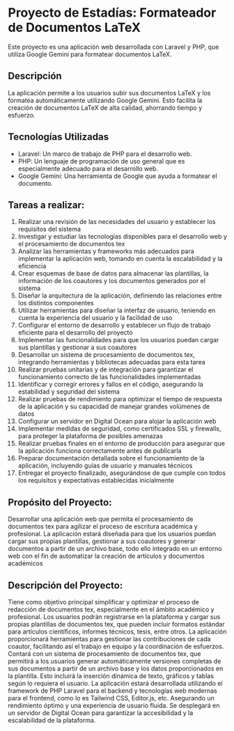 # Proyecto de Estadías: Formateador de Documentos LaTeX

Este proyecto es una aplicación web desarrollada con Laravel y PHP, que utiliza Google Gemini para formatear documentos LaTeX.

## Descripción

La aplicación permite a los usuarios subir sus documentos LaTeX y los formatea automáticamente utilizando Google Gemini. Esto facilita la creación de documentos LaTeX de alta calidad, ahorrando tiempo y esfuerzo.

## Tecnologías Utilizadas

- Laravel: Un marco de trabajo de PHP para el desarrollo web.
- PHP: Un lenguaje de programación de uso general que es especialmente adecuado para el desarrollo web.
- Google Gemini: Una herramienta de Google que ayuda a formatear el documento.


## Tareas a realizar:

1. Realizar una revisión de las necesidades del usuario y establecer los requisitos del sistema
2. Investigar y estudiar las tecnologías disponibles para el desarrollo web y el procesamiento de documentos tex
3. Analizar las herramientas y frameworks más adecuados para implementar la aplicación web, tomando en cuenta la escalabilidad y la eficiencia
4. Crear esquemas de base de datos para almacenar las plantillas, la información de los coautores y los documentos generados por el sistema
5. Diseñar la arquitectura de la aplicación, definiendo las relaciones entre los distintos componentes
6. Utilizar herramientas para diseñar la interfaz de usuario, teniendo en cuenta la experiencia del usuario y la facilidad de uso
7. Configurar el entorno de desarrollo y establecer un flujo de trabajo eficiente para el desarrollo del proyecto
8. Implementar las funcionalidades para que los usuarios puedan cargar sus plantillas y gestionar a sus coautores
9. Desarrollar un sistema de procesamiento de documentos tex, integrando herramientas y bibliotecas adecuadas para esta tarea
10. Realizar pruebas unitarias y de integración para garantizar el funcionamiento correcto de las funcionalidades implementadas
11. Identificar y corregir errores y fallos en el código, asegurando la estabilidad y seguridad del sistema
12. Realizar pruebas de rendimiento para optimizar el tiempo de respuesta de la aplicación y su capacidad de manejar grandes volúmenes de datos
13. Configurar un servidor en Digital Ocean para alojar la aplicación web
14. Implementar medidas de seguridad, como certificados SSL y firewalls, para proteger la plataforma de posibles amenazas
15. Realizar pruebas finales en el entorno de producción para asegurar que la aplicación funciona correctamente antes de publicarla
16. Preparar documentación detallada sobre el funcionamiento de la aplicación, incluyendo guías de usuario y manuales técnicos
17. Entregar el proyecto finalizado, asegurándose de que cumple con todos los requisitos y expectativas establecidas inicialmente

## Propósito del Proyecto:

Desarrollar una aplicación web que permita el procesamiento de documentos tex para agilizar el proceso de escritura académica y profesional. La aplicación estará diseñada para que los usuarios puedan cargar sus propias plantillas, gestionar a sus coautores y generar documentos a partir de un archivo base, todo ello integrado en un entorno web con el fin de automatizar la creación de artículos y documentos académicos

## Descripción del Proyecto:

Tiene como objetivo principal simplificar y optimizar el proceso de redacción de documentos tex, especialmente en el ámbito académico y profesional. Los usuarios podrán registrarse en la plataforma y cargar sus propias plantillas de documentos tex, que pueden incluir formatos estándar para artículos científicos, informes técnicos, tesis, entre otros.
La aplicación proporcionará herramientas para gestionar las contribuciones de cada coautor, facilitando así el trabajo en equipo y la coordinación de esfuerzos. Contará con un sistema de procesamiento de documentos tex, que permitirá a los usuarios generar automáticamente versiones completas de sus documentos a partir de un archivo base y los datos proporcionados en la plantilla. Esto incluirá la inserción dinámica de texto, gráficos y tablas según lo requiera el usuario.
La aplicación estará desarrollada utilizando el framework de PHP Laravel para el backend y tecnologías web modernas para el frontend, como lo es Tailwind CSS, Editor.js, etc. Asegurando un rendimiento óptimo y una experiencia de usuario fluida. Se desplegará en un servidor de Digital Ocean para garantizar la accesibilidad y la escalabilidad de la plataforma.
